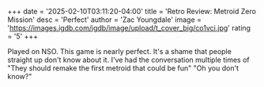 +++
date = '2025-02-10T03:11:20-04:00'
title = 'Retro Review: Metroid Zero Mission'
desc = 'Perfect'
author = 'Zac Youngdale'
image = 'https://images.igdb.com/igdb/image/upload/t_cover_big/co1vci.jpg'
rating = '5'
+++

Played on NSO. This game is nearly perfect. It's a shame that people straight up don't know about it. I've had the conversation multiple times of "They should remake the first metroid that could be fun" "Oh you don't know?"